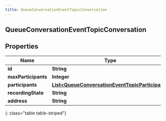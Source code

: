 ```yaml
---
title: QueueConversationEventTopicConversation
---
```

## QueueConversationEventTopicConversation


## Properties

| Name | Type | Description | Notes |
| ------------ | ------------- | ------------- | ------------- |
| **id** | **String** |  |  [optional] |
| **maxParticipants** | **Integer** |  |  [optional] |
| **participants** | [**List&lt;QueueConversationEventTopicParticipant&gt;**](QueueConversationEventTopicParticipant.html) |  |  [optional] |
| **recordingState** | **String** |  |  [optional] |
| **address** | **String** |  |  [optional] |
{: class="table table-striped"}



